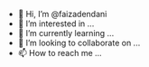 - 👋 Hi, I’m @faizadendani
- 👀 I’m interested in ...
- 🌱 I’m currently learning ...
- 💞️ I’m looking to collaborate on ...
- 📫 How to reach me ...

<!---
faizadendani/faizadendani is a ✨ special ✨ repository because its `README.md` (this file) appears on your GitHub profile.
You can click the Preview link to take a look at your changes.
--->

